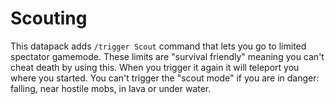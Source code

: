 # Scouting
This datapack adds `/trigger Scout` command that lets you go to limited spectator gamemode. These limits are "survival friendly" meaning you can't cheat death by using this. When you trigger it again it will teleport you where you started. You can't trigger the "scout mode" if you are in danger: falling, near hostile mobs, in lava or under water.  
